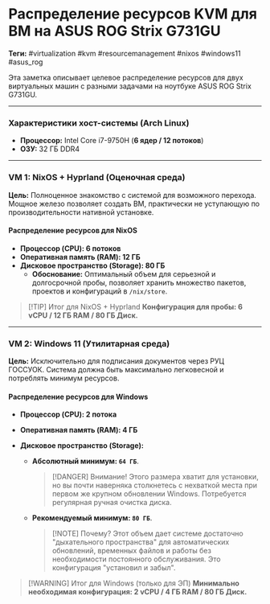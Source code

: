 
# Распределение ресурсов KVM для ВМ на ASUS ROG Strix G731GU

**Теги:** #virtualization #kvm #resourcemanagement #nixos #windows11 #asus_rog

Эта заметка описывает целевое распределение ресурсов для двух виртуальных машин с разными задачами на ноутбуке ASUS ROG Strix G731GU.

---

### Характеристики хост-системы (Arch Linux)

*   **Процессор:** Intel Core i7-9750H (**6 ядер / 12 потоков**)
*   **ОЗУ:** 32 ГБ DDR4

---

### VM 1: NixOS + Hyprland (Оценочная среда)

**Цель:** Полноценное знакомство с системой для возможного перехода. Мощное железо позволяет создать ВМ, практически не уступающую по производительности нативной установке.

#### Распределение ресурсов для NixOS

*   **Процессор (CPU): 6 потоков**
*   **Оперативная память (RAM): 12 ГБ**
*   **Дисковое пространство (Storage): 80 ГБ**
    *   **Обоснование:** Оптимальный объем для серьезной и долгосрочной пробы, позволяет хранить множество пакетов, проектов и конфигураций в `/nix/store`.

> [!TIP] Итог для NixOS + Hyprland
> **Конфигурация для пробы: 6 vCPU / 12 ГБ RAM / 80 ГБ Диск.**

---

### VM 2: Windows 11 (Утилитарная среда)

**Цель:** Исключительно для подписания документов через РУЦ ГОССУОК. Система должна быть максимально легковесной и потреблять минимум ресурсов.

#### Распределение ресурсов для Windows

*   **Процессор (CPU): 2 потока**
*   **Оперативная память (RAM): 4 ГБ**

*   **Дисковое пространство (Storage):**
    *   **Абсолютный минимум: `64 ГБ`**.
        > [!DANGER] Внимание!
        > Этого размера хватит для установки, но вы почти наверняка столкнетесь с нехваткой места при первом же крупном обновлении Windows. Потребуется регулярная ручная очистка диска.
    *   **Рекомендуемый минимум: `80 ГБ`**.
        > [!NOTE] Почему?
        > Этот объем дает системе достаточно "дыхательного пространства" для автоматических обновлений, временных файлов и работы без необходимости постоянного обслуживания. Это конфигурация "установил и забыл".

> [!WARNING] Итог для Windows (только для ЭП)
> **Минимально необходимая конфигурация: 2 vCPU / 4 ГБ RAM / 80 ГБ Диск.**